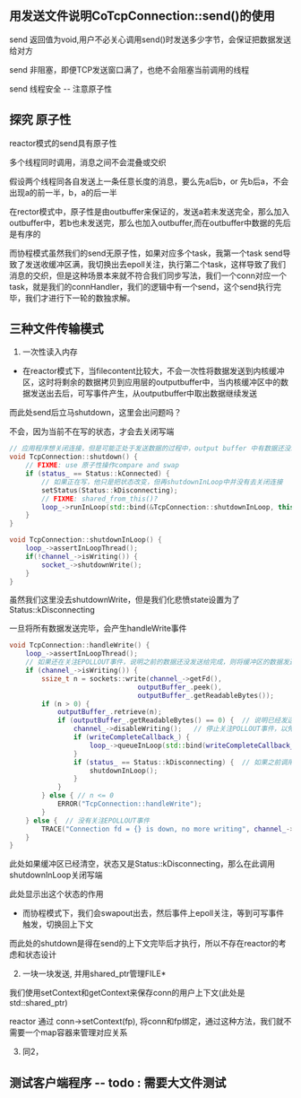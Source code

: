 ## 用发送文件说明CoTcpConnection::send()的使用

send 返回值为void,用户不必关心调用send()时发送多少字节，会保证把数据发送给对方

send 非阻塞，即便TCP发送窗口满了，也绝不会阻塞当前调用的线程

send 线程安全  -- 注意原子性

## 探究 原子性

reactor模式的send具有原子性

多个线程同时调用，消息之间不会混叠或交织

假设两个线程同各自发送上一条任意长度的消息，要么先a后b，or 先b后a，不会出现a的前一半，b，a的后一半

在rector模式中，原子性是由outbuffer来保证的，发送a若未发送完全，那么加入outbuffer中，若b也未发送完，那么也加入outbuffer,而在outbuffer中数据的先后是有序的

而协程模式虽然我们的send无原子性，如果对应多个task，我第一个task send导致了发送收缓冲区满，我切换出去epoll关注，执行第二个task，这样导致了我们消息的交织，但是这种场景本来就不符合我们同步写法，我们一个conn对应一个task，就是我们的connHandler，我们的逻辑中有一个send，这个send执行完毕，我们才进行下一轮的数独求解。

## 三种文件传输模式

1. 一次性读入内存

- 在reactor模式下，当filecontent比较大，不会一次性将数据发送到内核缓冲区，这时将剩余的数据拷贝到应用层的outputbuffer中，当内核缓冲区中的数据发送出去后，可写事件产生，从outputbuffer中取出数据继续发送

而此处send后立马shutdown，这里会出问题吗？ 

不会，因为当前不在写的状态，才会去关闭写端

```cpp
// 应用程序想关闭连接，但是可能正处于发送数据的过程中，output buffer 中有数据还没发完，不能直接调用close
void TcpConnection::shutdown() {
    // FIXME: use 原子性操作compare and swap
    if (status_ == Status::kConnected) {
        // 如果正在写，他只是把状态改变，但再shutdownInLoop中并没有去关闭连接
        setStatus(Status::kDisconnecting);
        // FIXME: shared_from_this()?
        loop_->runInLoop(std::bind(&TcpConnection::shutdownInLoop, this));
    }
}

void TcpConnection::shutdownInLoop() {
    loop_->assertInLoopThread();
    if(!channel_->isWriting()) {  
        socket_->shutdownWrite();  
    }
}
```

虽然我们这里没去shutdownWrite，但是我们化悲愤state设置为了Status::kDisconnecting

一旦将所有数据发送完毕，会产生handleWrite事件

```cpp
void TcpConnection::handleWrite() {
    loop_->assertInLoopThread();
    // 如果还在关注EPOLLOUT事件，说明之前的数据还没发送给完成，则将缓冲区的数据发送
    if (channel_->isWriting()) {
        ssize_t n = sockets::write(channel_->getFd(),
                                outputBuffer_.peek(),
                                outputBuffer_.getReadableBytes());
        if (n > 0) {
            outputBuffer_.retrieve(n);
            if (outputBuffer_.getReadableBytes() == 0) {  // 说明已经发送完成，缓冲区已清空
                channel_->disableWriting();   // 停止关注POLLOUT事件，以免出现busy-loop
                if (writeCompleteCallback_) {
                    loop_->queueInLoop(std::bind(writeCompleteCallback_, shared_from_this()));
                }
                if (status_ == Status::kDisconnecting) {  // 如果之前调用了shutdown,但是还在output，没用关闭读端，留到此时关闭
                    shutdownInLoop();
                }
            }
        } else { // n <= 0
            ERROR("TcpConnection::handleWrite");
        }
    } else {  // 没有关注EPOLLOUT事件
        TRACE("Connection fd = {} is down, no more writing", channel_->getFd());
    }
}
```

此处如果缓冲区已经清空，状态又是Status::kDisconnecting，那么在此调用shutdownInLoop关闭写端

此处显示出这个状态的作用

- 而协程模式下，我们会swapout出去，然后事件上epoll关注，等到可写事件触发，切换回上下文

而此处的shutdown是得在send的上下文完毕后才执行，所以不存在reactor的考虑和状态设计

2. 一块一块发送, 并用shared_ptr管理FILE*

我们使用setContext和getContext来保存conn的用户上下文(此处是std::shared_ptr<FILE>)

reactor 通过 conn->setContext(fp), 将conn和fp绑定，通过这种方法，我们就不需要一个map容器来管理对应关系    

3. 同2，


## 测试客户端程序  -- todo : 需要大文件测试

